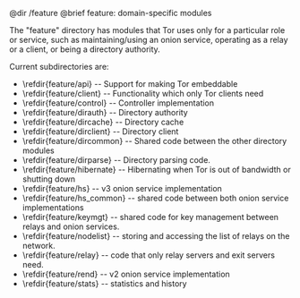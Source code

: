 @dir /feature
@brief feature: domain-specific modules

The "feature" directory has modules that Tor uses only for a particular
role or service, such as maintaining/using an onion service, operating as a
relay or a client, or being a directory authority.

Current subdirectories are:

   - \refdir{feature/api} -- Support for making Tor embeddable
   - \refdir{feature/client} -- Functionality which only Tor clients need
   - \refdir{feature/control} -- Controller implementation
   - \refdir{feature/dirauth} -- Directory authority
   - \refdir{feature/dircache} -- Directory cache
   - \refdir{feature/dirclient} -- Directory client
   - \refdir{feature/dircommon} -- Shared code between the other directory modules
   - \refdir{feature/dirparse} -- Directory parsing code.
   - \refdir{feature/hibernate} -- Hibernating when Tor is out of bandwidth
     or shutting down
   - \refdir{feature/hs} -- v3 onion service implementation
   - \refdir{feature/hs_common} -- shared code between both onion service
     implementations
   - \refdir{feature/keymgt} -- shared code for key management between
     relays and onion services.
   - \refdir{feature/nodelist} -- storing and accessing the list of relays on
     the network.
   - \refdir{feature/relay} -- code that only relay servers and exit servers
     need.
   - \refdir{feature/rend} -- v2 onion service implementation
   - \refdir{feature/stats} -- statistics and history
